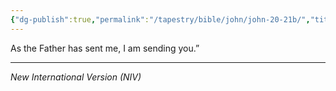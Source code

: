 ```yaml
---
{"dg-publish":true,"permalink":"/tapestry/bible/john/john-20-21b/","title":"John 20:21b","tags":["bible-verse","bible-verse"],"dgHomeLink":true,"dgShowLocalGraph":true,"dgEnableSearch":true}
---
```


As the Father has sent me, I am sending you.”

---
*New International Version (NIV)*